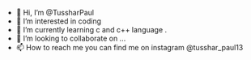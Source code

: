 - 👋 Hi, I’m @TussharPaul
- 👀 I’m interested in coding
- 🌱 I’m currently learning c and c++ language .
- 💞️ I’m looking to collaborate on ...
- 📫 How to reach me you can find me on instagram @tusshar_paul13

<!---
TussharPaul/TussharPaul is a ✨ special ✨ repository because its `README.md` (this file) appears on your GitHub profile.
You can click the Preview link to take a look at your changes.
--->
